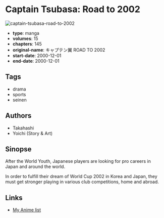 # Captain Tsubasa: Road to 2002

![captain-tsubasa-road-to-2002](https://cdn.myanimelist.net/images/manga/2/175810.jpg)

-   **type**: manga
-   **volumes**: 15
-   **chapters**: 145
-   **original-name**: キャプテン翼 ROAD TO 2002
-   **start-date**: 2000-12-01
-   **end-date**: 2000-12-01

## Tags

-   drama
-   sports
-   seinen

## Authors

-   Takahashi
-   Yoichi (Story & Art)

## Sinopse

After the World Youth, Japanese players are looking for pro careers in Japan and around the world.

In order to fulfill their dream of World Cup 2002 in Korea and Japan, they must get stronger playing in various club competitions, home and abroad.

## Links

-   [My Anime list](https://myanimelist.net/manga/1791/Captain_Tsubasa__Road_to_2002)
